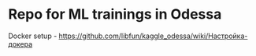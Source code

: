 # Repo for ML trainings in Odessa

Docker setup - https://github.com/libfun/kaggle_odessa/wiki/Настройка-докера
